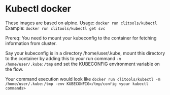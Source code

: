 # Kubectl docker

These images are based on alpine. 
Usage: `docker run clitools/kubectl`
Example: `docker run clitools/kubectl get svc`

Prereq: You need to mount your kubeconfig to the container for fetching information from cluster.

Say your kubeconfig is in a directory /home/user/.kube, mount this directory to the container by adding this to your run command `-m /home/user/.kube:/tmp` and set the KUBECONFIG environment variable on the flow.

Your command execution would look like `docker run clitools/kubectl -m /home/user/.kube:/tmp -env KUBECONFIG=/tmp/config <your kubectl commands>`